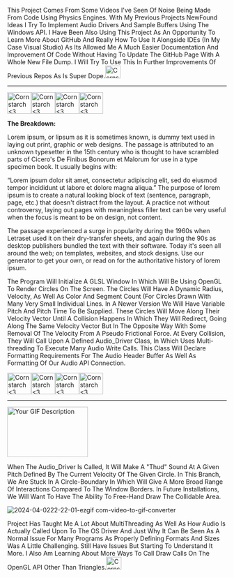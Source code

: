 This Project Comes From Some Videos I've Seen Of Noise Being Made From Code Using Physics Engines. With My Previous Projects NewFound Ideas I Try To Implement Audio Drivers And Sample Buffers Using The Windows API. I Have Been Also Using This Project
As An Opportunity To Learn More About GitHub And Really How To Use It Alongside IDEs (In My Case Visual Studio) As Its Allowed Me A Much Easier Documentation And Improvement Of Code Without Having To Update The GitHub Page With A Whole New File Dump. I Will Try To
Use This In Further Improvements Of Previous Repos As Is Super Dope.<img src="https://github.com/Kingerthanu/CPP_BouncingBalls_WindowsAudioAPI/assets/76754592/f9c6103e-0226-4364-9018-6a9e1f816578" alt="Cornstarch <3" width="35" height="29">

------------------------------------------------------

<img src="https://github.com/Kingerthanu/CPP_BouncingBalls_WindowsAudioAPI/assets/76754592/d2377047-3dfa-4bba-9def-8668d01f8517" alt="Cornstarch <3" width="55" height="49"><img src="https://github.com/Kingerthanu/CPP_BouncingBalls_WindowsAudioAPI/assets/76754592/d2377047-3dfa-4bba-9def-8668d01f8517" alt="Cornstarch <3" width="55" height="49"><img src="https://github.com/Kingerthanu/CPP_BouncingBalls_WindowsAudioAPI/assets/76754592/d2377047-3dfa-4bba-9def-8668d01f8517" alt="Cornstarch <3" width="55" height="49"><img src="https://github.com/Kingerthanu/CPP_BouncingBalls_WindowsAudioAPI/assets/76754592/d2377047-3dfa-4bba-9def-8668d01f8517" alt="Cornstarch <3" width="55" height="49">

**The Breakdown:**

  Lorem ipsum, or lipsum as it is sometimes known, is dummy text used in laying out print, graphic or web designs. The passage is attributed to an unknown typesetter in the 15th century who is thought to have scrambled parts of Cicero's De Finibus Bonorum et Malorum for use in a type specimen book. It usually begins with:

“Lorem ipsum dolor sit amet, consectetur adipiscing elit, sed do eiusmod tempor incididunt ut labore et dolore magna aliqua.”
The purpose of lorem ipsum is to create a natural looking block of text (sentence, paragraph, page, etc.) that doesn't distract from the layout. A practice not without controversy, laying out pages with meaningless filler text can be very useful when the focus is meant to be on design, not content.

The passage experienced a surge in popularity during the 1960s when Letraset used it on their dry-transfer sheets, and again during the 90s as desktop publishers bundled the text with their software. Today it's seen all around the web; on templates, websites, and stock designs. Use our generator to get your own, or read on for the authoritative history of lorem ipsum.


The Program Will Initialize A GLSL Window In Which Will Be Using OpenGL To Render Circles On The Screen. The Circles Will Have A Dynamic Radius, Velocity, As Well As Color And Segment Count (For Circles Drawn With Many Very Small Individual Lines. In A Newer Version We Will Have Variable
Pitch And Pitch Time To Be Supplied. 
These Circles Will Move Along Their Velocity Vector Until A Collision Happens In Which They Will Redirect, Going Along The Same Velocity Vector But In The Opposite Way With Some Removal Of The Velocity From A Pseudo Frictional Force. At Every Collision, They Will Call Upon A Defined Audio_Driver
Class, In Which Uses Multi-threading To Execute Many Audio Write Calls. This Class Will Declare Formatting Requirements For The Audio Header Buffer As Well As Formatting Of Our Audio API Connection. 

<img src="https://github.com/Kingerthanu/CPP_BouncingBalls_WindowsAudioAPI/assets/76754592/63200c18-e940-46f2-aa56-fcf2f2a5893c" alt="Cornstarch <3" width="55" height="49"><img src="https://github.com/Kingerthanu/CPP_BouncingBalls_WindowsAudioAPI/assets/76754592/63200c18-e940-46f2-aa56-fcf2f2a5893c" alt="Cornstarch <3" width="55" height="49"><img src="https://github.com/Kingerthanu/CPP_BouncingBalls_WindowsAudioAPI/assets/76754592/63200c18-e940-46f2-aa56-fcf2f2a5893c" alt="Cornstarch <3" width="55" height="49"><img src="https://github.com/Kingerthanu/CPP_BouncingBalls_WindowsAudioAPI/assets/76754592/63200c18-e940-46f2-aa56-fcf2f2a5893c" alt="Cornstarch <3" width="55" height="49">

------------------------------------------------------

<img src="https://github.com/Kingerthanu/CPP_BouncingBalls_WindowsAudioAPI/assets/76754592/3861a441-5761-4674-a8ad-642c9d733942" alt="Your GIF Description" width="185" height="115">


When The Audio_Driver Is Called, It Will Make A "Thud" Sound At A Given Pitch Defined By The Current Velocity Of The Given Circle.
In This Branch, We Are Stuck In A Circle-Boundary In Which Will Give A More Broad Range Of Interactions Compared To The Window Borders. In Future Installations, We Will Want To Have The Ability To Free-Hand Draw The Collidable Area.



![2024-04-0222-22-01-ezgif com-video-to-gif-converter](https://github.com/Kingerthanu/CPP_BouncingBalls_WindowsAudioAPI/assets/76754592/bddf1d6d-32ac-4ad1-b6fe-9143d6f8d670)

Project Has Taught Me A Lot About MultiThreading As Well As How Audio Is Actually Called Upon To The OS Driver And Just Why It Can Be Seen As A Normal Issue For Many Programs As Properly Defining Formats And Sizes Was A Little Challenging. Still Have Issues But Starting To Understand It More.
I Also Am Learning About More Ways To Call Draw Calls On The OpenGL API Other Than Triangles.<img src="https://github.com/Kingerthanu/CPP_BouncingBalls_WindowsAudioAPI/assets/76754592/4e382c5b-bf2d-4834-80e5-fd4227b9902e" alt="Cornstarch <3" width="35" height="29">

